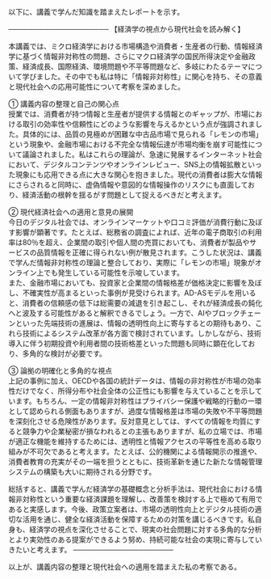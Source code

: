 以下に、講義で学んだ知識を踏まえたレポートを示す。

────────────────────
【経済学の視点から現代社会を読み解く】

本講義では、ミクロ経済学における市場構造や消費者・生産者の行動、情報経済学に基づく情報非対称性の問題、さらにマクロ経済学の国民所得決定や金融政策、経済成長、国際経済、環境問題や不平等問題など、多岐にわたるテーマについて学びました。その中でも私は特に「情報非対称性」に関心を持ち、その意義と現代社会への応用可能性について考察を深めました。

① 講義内容の整理と自己の関心点  
授業では、消費者が持つ情報と生産者が提供する情報とのギャップが、市場における取引の効率性や信頼性にどのような影響を与えるかという点が強調されました。具体的には、品質の見極めが困難な中古品市場で見られる「レモンの市場」という現象や、金融市場における不完全な情報伝達が市場均衡を崩す可能性について議論されました。私はこれらの理論が、急速に発展するインターネット社会において、デジタルコンテンツやオンラインレビュー、SNS上の情報拡散といった現象にも応用できる点に大きな関心を抱きました。現代の消費者は膨大な情報にさらされると同時に、虚偽情報や意図的な情報操作のリスクにも直面しており、経済活動の根幹を揺るがす問題として捉えるべきだと考えます。

② 現代経済社会への適用と意見の展開  
今日のデジタル社会では、オンラインマーケットや口コミ評価が消費行動に及ぼす影響が顕著です。たとえば、総務省の調査によれば、近年の電子商取引の利用率は80％を超え、企業間の取引や個人間の売買においても、消費者が製品やサービスの品質情報を正確に得られない例が散見されます。こうした状況は、講義で学んだ情報非対称性の理論と整合しており、実際に「レモンの市場」現象がオンライン上でも発生している可能性を示唆しています。  
また、金融市場においても、投資家と企業間の情報格差が価格決定に影響を及ぼし、不確実性が高まるといった事例が見受けられます。AD-ASモデルを用いると、消費者の信頼感の低下は総需要の減退を引き起こし、それが経済成長の鈍化へと波及する可能性があると解釈できるでしょう。一方で、AIやブロックチェーンといった先端技術の進展は、情報の透明性向上に寄与するとの期待もあり、これら技術によるシステム改革が各方面で検討されています。しかしながら、技術導入に伴う初期投資や利用者間の技術格差といった問題も同時に顕在化しており、多角的な検討が必要です。

③ 論拠の明確化と多角的な視点  
上記の事例に加え、OECDや各国の統計データは、情報の非対称性が市場の効率性だけでなく、所得分布や社会全体の公正性にも影響を与えていることを示しています。もちろん、一定の情報非対称性はプライバシー保護や戦略的行動の一環として認められる側面もありますが、過度な情報格差は市場の失敗や不平等問題を深刻化させる危険性があります。反対意見としては、すべての情報を均質にすると競争力や企業秘密が損なわれるとの主張もありますが、私の立場では、市場が適正な機能を維持するためには、透明性と情報アクセスの平等性を高める取り組みが不可欠であると考えます。たとえば、公的機関による情報開示の推進や、消費者教育の充実がその一端を担うとともに、技術革新を通じた新たな情報管理システムの構築も大いに期待される分野です。

総括すると、講義で学んだ経済学の基礎概念と分析手法は、現代社会における情報非対称性という重要な経済課題を理解し、改善策を検討する上で極めて有用であると実感します。今後、政策立案者は、市場の透明性向上とデジタル技術の適切な活用を通じ、健全な経済活動を保障するための対策を講じるべきです。私自身も、経済学の視点を深化させることで、現実の社会問題に対する多角的な分析とより実効性のある提案ができるよう努め、持続可能な社会の実現に寄与していきたいと考えます。
────────────────────

以上が、講義内容の整理と現代社会への適用を踏まえた私の考察である。